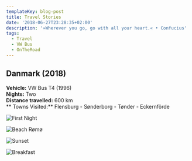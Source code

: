 ```yaml
---
templateKey: blog-post
title: Travel Stories
date: '2018-06-27T23:28:35+02:00'
description: '»Wherever you go, go with all your heart.« • Confucius'
tags:
  - Travel
  - VW Bus
  - OnTheRoad
---
```

## **Danmark (2018)**

**Vehicle:** VW Bus T4 (1996)\
**Nights:** Two\
**Distance travelled:** 600 km\
** Towns Visited:** Flensburg - Sønderborg - Tønder - Eckernförde

![First Night](/img/firstnight.png)

![Beach Rømø](/img/beach.png)

![Sunset](/img/sunset.png)

![Breakfast](/img/breakfast_1.png)
